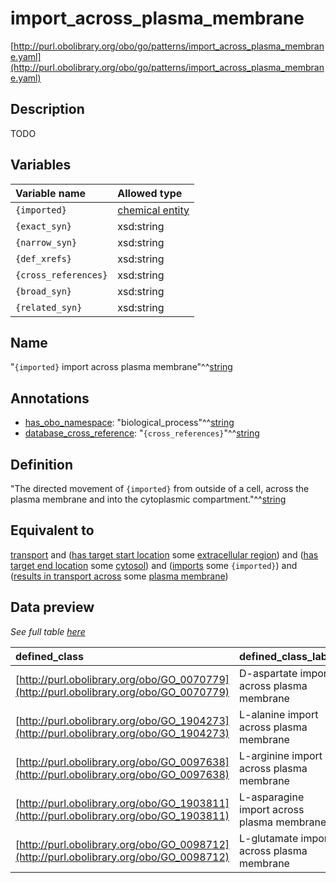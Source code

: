 # import_across_plasma_membrane

[http://purl.obolibrary.org/obo/go/patterns/import_across_plasma_membrane.yaml](http://purl.obolibrary.org/obo/go/patterns/import_across_plasma_membrane.yaml)

## Description

TODO




## Variables

| Variable name | Allowed type |
|:--------------|:-------------|
| `{imported}` | [chemical entity](http://purl.obolibrary.org/obo/CHEBI_24431) |
| `{exact_syn}` | xsd:string |
| `{narrow_syn}` | xsd:string |
| `{def_xrefs}` | xsd:string |
| `{cross_references}` | xsd:string |
| `{broad_syn}` | xsd:string |
| `{related_syn}` | xsd:string |

## Name

"`{imported}` import across plasma membrane"^^[string](http://www.w3.org/2001/XMLSchema#string)

## Annotations

- [has_obo_namespace](http://www.geneontology.org/formats/oboInOwl#hasOBONamespace): "biological_process"^^[string](http://www.w3.org/2001/XMLSchema#string)
- [database_cross_reference](http://www.geneontology.org/formats/oboInOwl#hasDbXref): "`{cross_references}`"^^[string](http://www.w3.org/2001/XMLSchema#string)

## Definition

"The directed movement of `{imported}` from outside of a cell, across the plasma membrane and into the cytoplasmic compartment."^^[string](http://www.w3.org/2001/XMLSchema#string)

## Equivalent to

[transport](http://purl.obolibrary.org/obo/GO_0006810)  and ([has target start location](http://purl.obolibrary.org/obo/RO_0002338) some [extracellular region](http://purl.obolibrary.org/obo/GO_0005576))  and ([has target end location](http://purl.obolibrary.org/obo/RO_0002339) some [cytosol](http://purl.obolibrary.org/obo/GO_0005829))  and ([imports](http://purl.obolibrary.org/obo/RO_0002340) some `{imported}`)  and ([results in transport across](http://purl.obolibrary.org/obo/RO_0002342) some [plasma membrane](http://purl.obolibrary.org/obo/GO_0005886))







## Data preview

*See full table [here](https://github.com/geneontology/go-ontology/tree/master/src/design_patterns/import_across_plasma_membrane.tsv)*

| defined_class | defined_class_label | imported | imported_label |
|:--|:--|:--|:--|
| [http://purl.obolibrary.org/obo/GO_0070779](http://purl.obolibrary.org/obo/GO_0070779) | D-aspartate import across plasma membrane | [http://purl.obolibrary.org/obo/CHEBI_29994](http://purl.obolibrary.org/obo/CHEBI_29994) | D-aspartate(2-) |
| [http://purl.obolibrary.org/obo/GO_1904273](http://purl.obolibrary.org/obo/GO_1904273) | L-alanine import across plasma membrane | [http://purl.obolibrary.org/obo/CHEBI_16977](http://purl.obolibrary.org/obo/CHEBI_16977) | L-alanine |
| [http://purl.obolibrary.org/obo/GO_0097638](http://purl.obolibrary.org/obo/GO_0097638) | L-arginine import across plasma membrane | [http://purl.obolibrary.org/obo/CHEBI_16467](http://purl.obolibrary.org/obo/CHEBI_16467) | L-arginine |
| [http://purl.obolibrary.org/obo/GO_1903811](http://purl.obolibrary.org/obo/GO_1903811) | L-asparagine import across plasma membrane | [http://purl.obolibrary.org/obo/CHEBI_17196](http://purl.obolibrary.org/obo/CHEBI_17196) | L-asparagine |
| [http://purl.obolibrary.org/obo/GO_0098712](http://purl.obolibrary.org/obo/GO_0098712) | L-glutamate import across plasma membrane | [http://purl.obolibrary.org/obo/CHEBI_29985](http://purl.obolibrary.org/obo/CHEBI_29985) | L-glutamate(1-) |

